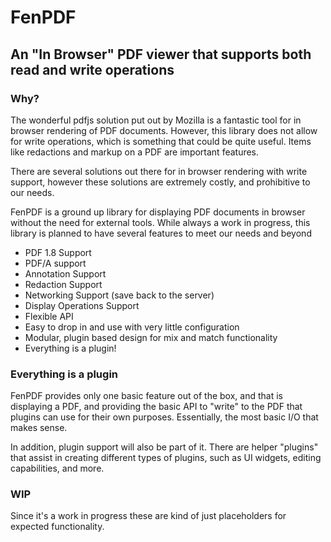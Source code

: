 # FenPDF

## An "In Browser" PDF viewer that supports both read and write operations

### Why?

The wonderful pdfjs solution put out by Mozilla is a fantastic tool for in browser rendering of PDF documents. However,
this library does not allow for write operations, which is something that could be quite useful. Items like redactions and markup on a PDF are important features.

There are several solutions out there for in browser rendering with write support, however these solutions are extremely
costly, and prohibitive to our needs. 

FenPDF is a ground up library for displaying PDF documents in browser without the need for external tools. While always
a work in progress, this library is planned to have several features to meet our needs and beyond

- PDF 1.8 Support
- PDF/A support
- Annotation Support
- Redaction Support
- Networking Support (save back to the server)
- Display Operations Support
- Flexible API
- Easy to drop in and use with very little configuration
- Modular, plugin based design for mix and match functionality
- Everything is a plugin!

### Everything is a plugin

FenPDF provides only one basic feature out of the box, and that is displaying a PDF, and providing the basic API
to "write" to the PDF that plugins can use for their own purposes. Essentially, the most basic I/O that makes sense.

In addition, plugin support will also be part of it. There are helper "plugins" that assist in creating different types
of plugins, such as UI widgets, editing capabilities, and more.


### WIP

Since it's a work in progress these are kind of just placeholders for expected functionality.

